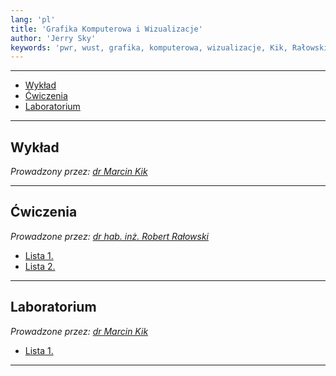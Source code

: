 ```yaml
---
lang: 'pl'
title: 'Grafika Komputerowa i Wizualizacje'
author: 'Jerry Sky'
keywords: 'pwr, wust, grafika, komputerowa, wizualizacje, Kik, Rałowski, wykład, ćwiczenia, laboratorium, notatki, zadania, zadanie, listy, lista, ćwiczeń'
---
```


---

- [Wykład](#wykład)
- [Ćwiczenia](#ćwiczenia)
- [Laboratorium](#laboratorium)

---

## Wykład

*Prowadzony przez: [dr Marcin Kik](https://cs.pwr.edu.pl/kik/)*

---

## Ćwiczenia

*Prowadzone przez: [dr hab. inż. Robert Rałowski](https://cs.pwr.edu.pl/ralowski/)*

- [Lista 1.](cw/lista-1/lista-1.md)
- [Lista 2.](cw/lista-2/lista-2.md)

---

## Laboratorium

*Prowadzone przez: [dr Marcin Kik](https://cs.pwr.edu.pl/kik/)*

- [Lista 1.](lab/lista-1/readme.md)

---
